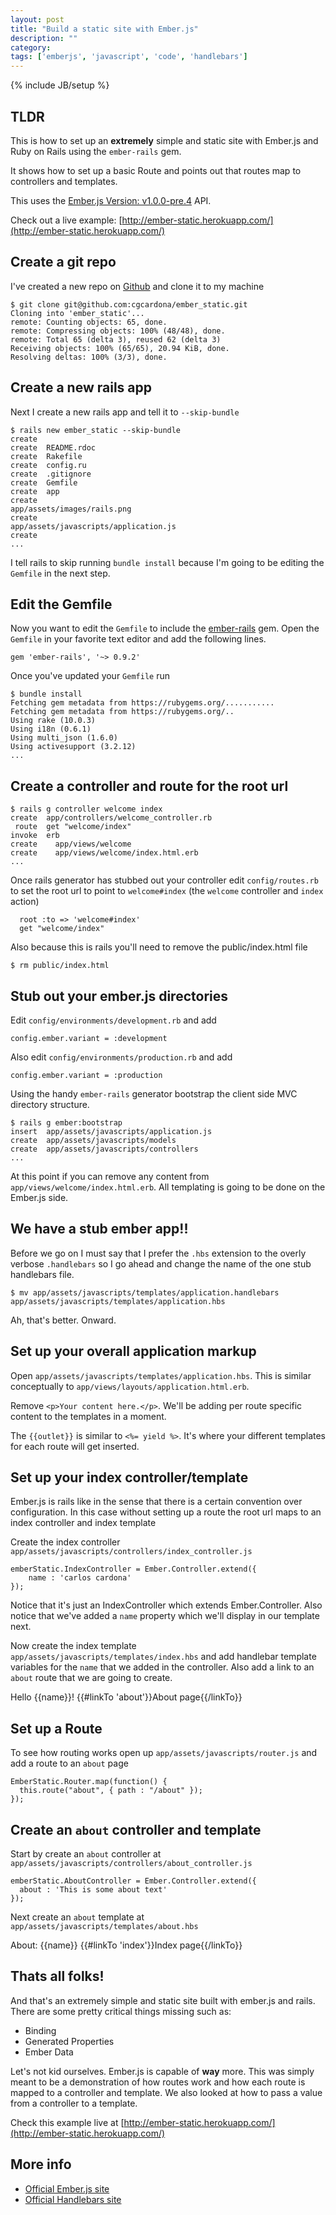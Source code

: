 ```yaml
--- 
layout: post
title: "Build a static site with Ember.js"
description: ""
category: 
tags: ['emberjs', 'javascript', 'code', 'handlebars']
---
```

{% include JB/setup %}

## TLDR

This is how to set up an **extremely** simple and static site with Ember.js and
Ruby on Rails using the `ember-rails` gem.

It shows how to set up a basic Route and points out that routes map to
controllers and templates.

This uses the [Ember.js Version: v1.0.0-pre.4](https://raw.github.com/emberjs/ember.js/release-builds/ember-1.0.0-pre.4.js) API.

Check out a live example: [http://ember-static.herokuapp.com/](http://ember-static.herokuapp.com/)

## Create a git repo

I've created a new repo on [Github](http://github.com) and clone it to my machine

    $ git clone git@github.com:cgcardona/ember_static.git 
    Cloning into 'ember_static'...
    remote: Counting objects: 65, done.
    remote: Compressing objects: 100% (48/48), done.
    remote: Total 65 (delta 3), reused 62 (delta 3)
    Receiving objects: 100% (65/65), 20.94 KiB, done.
    Resolving deltas: 100% (3/3), done.

## Create a new rails app

Next I create a new rails app and tell it to `--skip-bundle`
    
    $ rails new ember_static --skip-bundle
    create  
    create  README.rdoc
    create  Rakefile
    create  config.ru
    create  .gitignore
    create  Gemfile
    create  app
    create
    app/assets/images/rails.png
    create
    app/assets/javascripts/application.js
    create
    ...

I tell rails to skip running `bundle install` because I'm going to be editing
the `Gemfile` in the next step.

## Edit the Gemfile

Now you want to edit the `Gemfile` to include the [ember-rails](https://github.com/emberjs/ember-rails) gem. Open the
`Gemfile` in your favorite text editor and add the following lines.

    gem 'ember-rails', '~> 0.9.2' 

Once you've updated your `Gemfile` run

    $ bundle install
    Fetching gem metadata from https://rubygems.org/...........
    Fetching gem metadata from https://rubygems.org/..
    Using rake (10.0.3) 
    Using i18n (0.6.1) 
    Using multi_json (1.6.0) 
    Using activesupport (3.2.12)
    ...

## Create a controller and route for the root url

    $ rails g controller welcome index
    create  app/controllers/welcome_controller.rb
     route  get "welcome/index"
    invoke  erb
    create    app/views/welcome
    create    app/views/welcome/index.html.erb
    ...

Once rails generator has stubbed out your controller edit `config/routes.rb` to
set the root url to point to `welcome#index` (the `welcome` controller and
`index` action)
    
      root :to => 'welcome#index'
      get "welcome/index"

Also because this is rails you'll need to remove the public/index.html file

    $ rm public/index.html

## Stub out your ember.js directories

Edit `config/environments/development.rb` and add 

    config.ember.variant = :development

Also edit `config/environments/production.rb` and add 

    config.ember.variant = :production

Using the handy `ember-rails` generator bootstrap the client side MVC directory
structure.

    $ rails g ember:bootstrap
    insert  app/assets/javascripts/application.js
    create  app/assets/javascripts/models
    create  app/assets/javascripts/controllers
    ...

At this point if you can remove any content from `app/views/welcome/index.html.erb`. All templating is going to be done on the Ember.js side.

## We have a stub ember app!!

Before we go on I must say that I prefer the `.hbs` extension to the overly
verbose `.handlebars` so I go ahead and change the name of the one stub
handlebars file.

    $ mv app/assets/javascripts/templates/application.handlebars app/assets/javascripts/templates/application.hbs

Ah, that's better. Onward. 

## Set up your overall application markup

Open `app/assets/javascripts/templates/application.hbs`. This is similar
conceptually to `app/views/layouts/application.html.erb`.

Remove `<p>Your content here.</p>`. We'll be adding per route specific content
to the templates in a moment.

The `{{outlet}}` is similar to `<%= yield %>`. It's where your different
templates for each route will get inserted.

## Set up your index controller/template

Ember.js is rails like in the sense that there is a certain convention over
configuration. In this case without setting up a route the root url maps to an
index controller and index template

Create the index controller `app/assets/javascripts/controllers/index_controller.js`

    emberStatic.IndexController = Ember.Controller.extend({
        name : 'carlos cardona'
    });

Notice that it's just an IndexController which extends Ember.Controller. Also
notice that we've added a `name` property which we'll display in our template
next.

Now create the index template `app/assets/javascripts/templates/index.hbs` and
add handlebar template variables for the `name` that we added in the controller.
Also add a link to an `about` route that we are going to create.

   Hello {{name}}!
   {{#linkTo 'about'}}About page{{/linkTo}}

## Set up a Route

To see how routing works open up `app/assets/javascripts/router.js` and add a
route to an `about` page

    EmberStatic.Router.map(function() {
      this.route("about", { path : "/about" });
    });

## Create an `about` controller and template

Start by create an `about` controller at `app/assets/javascripts/controllers/about_controller.js`

    emberStatic.AboutController = Ember.Controller.extend({
      about : 'This is some about text'
    });

Next create an `about` template at `app/assets/javascripts/templates/about.hbs`

   About: {{name}}
   {{#linkTo 'index'}}Index page{{/linkTo}}

## Thats all folks!

And that's an extremely simple and static site built with ember.js and rails.
There are some pretty critical things missing such as:

* Binding
* Generated Properties
* Ember Data

Let's not kid ourselves. Ember.js is capable of **way** more. This was simply
meant to be a demonstration of how routes work and how each route is mapped to a
controller and template. We also looked at how to pass a value from a controller
to a template.

Check this example live at [http://ember-static.herokuapp.com/](http://ember-static.herokuapp.com/)

## More info

* [Official Ember.js site](http://emberjs.com/)
* [Official Handlebars site](http://handlebarsjs.com/)
